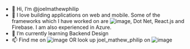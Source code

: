 - 👋 Hi, I’m @joelmathewphilip
- 👀 I love building applications on web and mobile. 
      Some of the frameworks which I have worked on are ![image](https://user-images.githubusercontent.com/45589731/197844496-1a8a2666-ca27-4166-a616-cdab460835f4.png), Dot Net, React.js and Firebase. I am also experienced in Azure.
- 🌱 I’m currently learning Backend Design
- 📫 Find me on ![image](https://user-images.githubusercontent.com/45589731/197844270-e05afdcd-9b18-4837-aee1-4e859c8a0d85.png) OR look up joel_mathew_philip on ![image](https://user-images.githubusercontent.com/45589731/197844160-f0ec80fc-c94c-469c-bd75-3c3e974760fe.png)

<!---
joelmathewphilip/joelmathewphilip is a ✨ special ✨ repository because its `README.md` (this file) appears on your GitHub profile.
You can click the Preview link to take a look at your changes.
--->
